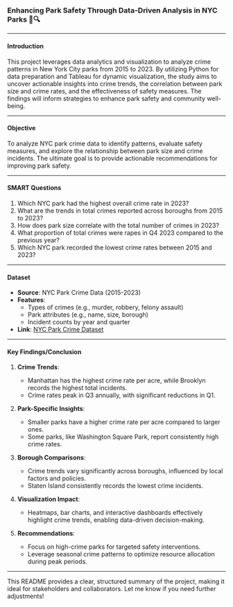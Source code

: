 ### Enhancing Park Safety Through Data-Driven Analysis in NYC Parks 🌳🔍

---

#### **Introduction**
This project leverages data analytics and visualization to analyze crime patterns in New York City parks from 2015 to 2023. By utilizing Python for data preparation and Tableau for dynamic visualization, the study aims to uncover actionable insights into crime trends, the correlation between park size and crime rates, and the effectiveness of safety measures. The findings will inform strategies to enhance park safety and community well-being.

---

#### **Objective**
To analyze NYC park crime data to identify patterns, evaluate safety measures, and explore the relationship between park size and crime incidents. The ultimate goal is to provide actionable recommendations for improving park safety.

---

#### **SMART Questions**
1. Which NYC park had the highest overall crime rate in 2023?
2. What are the trends in total crimes reported across boroughs from 2015 to 2023?
3. How does park size correlate with the total number of crimes in 2023?
4. What proportion of total crimes were rapes in Q4 2023 compared to the previous year?
5. Which NYC park recorded the lowest crime rates between 2015 and 2023?

---

#### **Dataset**
- **Source**: NYC Park Crime Data (2015-2023)
- **Features**: 
  - Types of crimes (e.g., murder, robbery, felony assault)
  - Park attributes (e.g., name, size, borough)
  - Incident counts by year and quarter
- **Link**: [NYC Park Crime Dataset](https://data.cityofnewyork.us/Public-Safety/NYC-Park-Crime-Data/ezds-sqp6/about_data)

---

#### **Key Findings/Conclusion**
1. **Crime Trends**:
   - Manhattan has the highest crime rate per acre, while Brooklyn records the highest total incidents.
   - Crime rates peak in Q3 annually, with significant reductions in Q1.

2. **Park-Specific Insights**:
   - Smaller parks have a higher crime rate per acre compared to larger ones.
   - Some parks, like Washington Square Park, report consistently high crime rates.

3. **Borough Comparisons**:
   - Crime trends vary significantly across boroughs, influenced by local factors and policies.
   - Staten Island consistently records the lowest crime incidents.

4. **Visualization Impact**:
   - Heatmaps, bar charts, and interactive dashboards effectively highlight crime trends, enabling data-driven decision-making.

5. **Recommendations**:
   - Focus on high-crime parks for targeted safety interventions.
   - Leverage seasonal crime patterns to optimize resource allocation during peak periods.

---

This README provides a clear, structured summary of the project, making it ideal for stakeholders and collaborators. Let me know if you need further adjustments!

